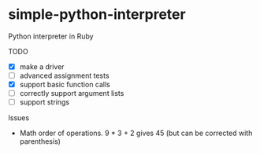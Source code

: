 simple-python-interpreter
=========================

Python interpreter in Ruby

TODO

- [X] make a driver 
- [ ] advanced assignment tests
- [X] support basic function calls
- [ ] correctly support argument lists
- [ ] support strings

Issues

- Math order of operations. 9 * 3 + 2 gives 45 (but can be corrected with parenthesis)
